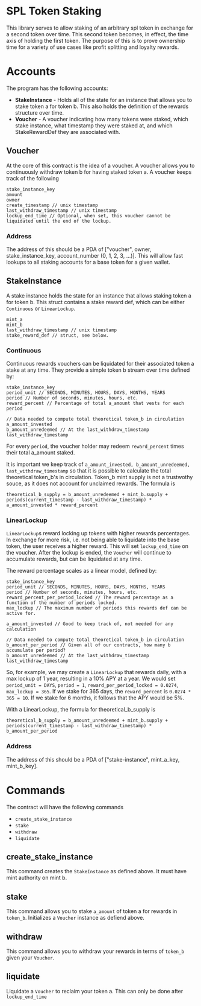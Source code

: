 SPL Token Staking
==================

This library serves to allow staking of an arbitrary spl token in exchange for a second token over time. This second token becomes, in effect, the time axis of holding the first token. The purpose of this is to prove ownership time for a variety of use cases like profit splitting and loyalty rewards.

# Accounts

The program has the following accounts:

  * **StakeInstance** - Holds all of the state for an instance that allows you to stake token a for token b. This also holds the definition of the rewards structure over time.
  * **Voucher** - A voucher indicating how many tokens were staked, which stake instance, what timestamp they were staked at, and which StakeRewardDef they are associated with. 

## Voucher

At the core of this contract is the idea of a voucher. A voucher allows you to continuously withdraw token b for having staked token a. A voucher keeps track of the following

```
stake_instance_key
amount
owner
create_timestamp // unix timestamp
last_withdraw_timestamp // unix timestamp
lockup_end_time // Optional, when set, this voucher cannot be liquidated until the end of the lockup.
```

### Address
The address of this should be a PDA of ["voucher", owner, stake_instance_key, account_number (0, 1, 2, 3, ...)]. This will allow fast lookups to all staking accounts for a base token for a given wallet.

## StakeInstance

A stake instance holds the state for an instance that allows staking token a for token b. This struct contains a stake reward def, which can be either `Continuous` or `LinearLockup`.

```
mint_a
mint_b
last_withdraw_timestamp // unix timestamp
stake_reward_def // struct, see below.
```

### Continuous

Continuous rewards vouchers can be liquidated for their associated token a stake at any time. They provide a simple token b stream over time defined by:

```
stake_instance_key
period_unit // SECONDS, MINUTES, HOURS, DAYS, MONTHS, YEARS
period // Number of seconds, minutes, hours, etc. 
reward_percent // Percentage of total a_amount that vests for each period

// Data needed to compute total theoretical token_b in circulation
a_amount_invested
b_amount_unredeemed // At the last_withdraw_timestamp
last_withdraw_timestamp
```

For every `period`, the voucher holder may redeem `reward_percent` times their total a_amount staked.

It is important we keep track of `a_amount_invested, b_amount_unredeemed, last_withdraw_timestamp` so that it is possible to calculate the total theoretical token_b's in circulation. Token_b mint supply is not a trustwothy souce, as it does not account for unclaimed rewards. The formula is

```
theoretical_b_supply = b_amount_unredeemed + mint_b.supply + periods(current_timestamp - last_withdraw_timestamp) * a_amount_invested * reward_percent
```

### LinearLockup

`LinearLockup`s reward locking up tokens with higher rewards percentages. In exchange for more risk, i.e. not being able to liquidate into the base token, the user receives a higher reward. This will set `lockup_end_time` on the voucher. After the lockup is ended, the `Voucher` will continue to accumulate rewards, but can be liquidated at any time.

The reward percentage scales as a linear model, defined by:

```
stake_instance_key
period_unit // SECONDS, MINUTES, HOURS, DAYS, MONTHS, YEARS
period // Number of seconds, minutes, hours, etc. 
reward_percent_per_period_locked // The reward percentage as a function of the number of periods locked.
max_lockup // The maximum number of periods this rewards def can be active for. 

a_amount_invested // Good to keep track of, not needed for any calculation

// Data needed to compute total theoretical token_b in circulation
b_amount_per_period // Given all of our contracts, how many b accumulate per period?
b_amount_unredeemed // At the last_withdraw_timestamp
last_withdraw_timestamp
```

So, for example, we may create a `LinearLockup` that rewards daily, with a max lockup of 1 year, resulting in a 10% APY at a year. We would set `period_unit = DAYS`, `period = 1`, `reward_per_period_locked = 0.0274`, `max_lockup = 365`. If we stake for 365 days, the `reward_percent` is `0.0274 * 365 = 10`. If we stake for 6 months, it follows that the APY would be 5%.

With a LinearLockup, the formula for theoretical_b_supply is

```
theoretical_b_supply = b_amount_unredeemed + mint_b.supply + periods(current_timestamp - last_withdraw_timestamp) * b_amount_per_period
```

### Address
The address of this should be a PDA of ["stake-instance", mint_a_key, mint_b_key]. 


# Commands

The contract will have the following commands

  * `create_stake_instance`
  * `stake`
  * `withdraw`
  * `liquidate`

## create_stake_instance

This command creates the `StakeInstance` as defined above. It must have mint authority on mint b.

## stake

This command allows you to stake `a_amount` of token a for rewards in `token_b`. Initializes a `Voucher` instance as defiend above.

## withdraw

This command allows you to withdraw your rewards in terms of `token_b` given your `Voucher`.

## liquidate

Liquidate a `Voucher` to reclaim your token a. This can only be done after `lockup_end_time`
